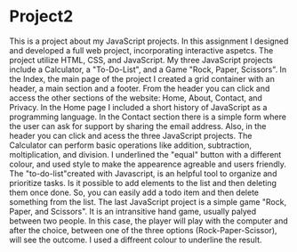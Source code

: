 # Project2
This is a project about my JavaScript projects. In this assignment I designed and developed a full web project, incorporating interactive aspetcs. The project utilize HTML, CSS, and JavaScript. My three JavaScript projects include a Calculator, a "To-Do-List", and a Game "Rock, Paper, Scissors".
In the Index, the main page of the project I created a grid container with an header, a main section and a footer. From the header you can click and access the other sections of the website: Home, About, Contact, and Privacy. In the Home page I included a short history of JavaScript as a programming language. In the Contact section there is a simple form where the user can ask for support by sharing the email address. Also, in the header you can click and acess the three JavaScript projects. The Calculator can perform basic operations like addition, subtraction, moltiplication, and division. I underlined the "equal" button with a different colour, and used style to make the appearence agreable and users friendly. The "to-do-list"created with Javascript, is an helpful tool to organize and prioritize tasks. Is it possible to add elements to the list and then deleting them once done. So, you can easily add a todo item and then delete something from the list. The last JavaScript project is a simple game "Rock, Paper, and Scissors". It is an intransitive hand game, usually palyed between two people. In this case, the player will play with the computer and after the choice, between one of the three options (Rock-Paper-Scissor), will see the outcome. I used a diffreent colour to underline the result.




